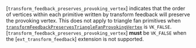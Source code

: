[`transform_feedback_preserves_provoking_vertex`] indicates that the order
of vertices within each primitive written by transform feedback will
preserve the provoking vertex.
This does not apply to triangle fan primitives when
[`transformFeedbackPreservesTriangleFanProvokingVertex`](https://www.khronos.org/registry/vulkan/specs/1.3-extensions/html/vkspec.html#limits-transformFeedbackPreservesTriangleFanProvokingVertex)
is `VK_FALSE`.
[`transform_feedback_preserves_provoking_vertex`] **must**  be `VK_FALSE`
when the [`ext_transform_feedback`] extension is not supported.
